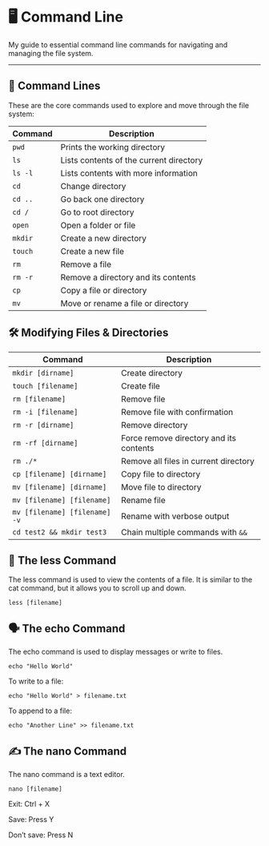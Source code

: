 # 🖥️ Command Line

My guide to essential command line commands for navigating and managing the file system.

---

## 📁 Command Lines

These are the core commands used to explore and move through the file system:


| Command        | Description                                   |
|----------------|-----------------------------------------------|
| `pwd`          | Prints the working directory                  |
| `ls`           | Lists contents of the current directory       |
| `ls -l`        | Lists contents with more information          |
| `cd`           | Change directory                              |
| `cd ..`        | Go back one directory                         |
| `cd /`         | Go to root directory                          |
| `open`         | Open a folder or file                         |
| `mkdir`        | Create a new directory                        |
| `touch`        | Create a new file                             |
| `rm`           | Remove a file                                 |
| `rm -r`        | Remove a directory and its contents           |
| `cp`           | Copy a file or directory                      |
| `mv`           | Move or rename a file or directory            |


## 🛠️ Modifying Files & Directories


| Command                            | Description                                   |
|------------------------------------|-----------------------------------------------|
| `mkdir [dirname]`                  | Create directory                              |
| `touch [filename]`                 | Create file                                   |
| `rm [filename]`                    | Remove file                                   |
| `rm -i [filename]`                 | Remove file with confirmation                 |
| `rm -r [dirname]`                  | Remove directory                              |
| `rm -rf [dirname]`                 | Force remove directory and its contents       |
| `rm ./*`                           | Remove all files in current directory         |
| `cp [filename] [dirname]`          | Copy file to directory                        |
| `mv [filename] [dirname]`          | Move file to directory                        |
| `mv [filename] [filename]`         | Rename file                                   |
| `mv [filename] [filename] -v`      | Rename with verbose output                    |
| `cd test2 && mkdir test3`          | Chain multiple commands with `&&`             |

## 📄 The less Command

The less command is used to view the contents of a file. It is similar to the cat command, but it allows you to scroll up and down.
```
less [filename]
```

## 🗣️ The echo Command

The echo command is used to display messages or write to files.
```
echo "Hello World"
```

To write to a file:
```
echo "Hello World" > filename.txt
```

To append to a file:
```
echo "Another Line" >> filename.txt
```
## ✍️ The nano Command

The nano command is a text editor.
```
nano [filename]
```
Exit: Ctrl + X

Save: Press Y

Don’t save: Press N
